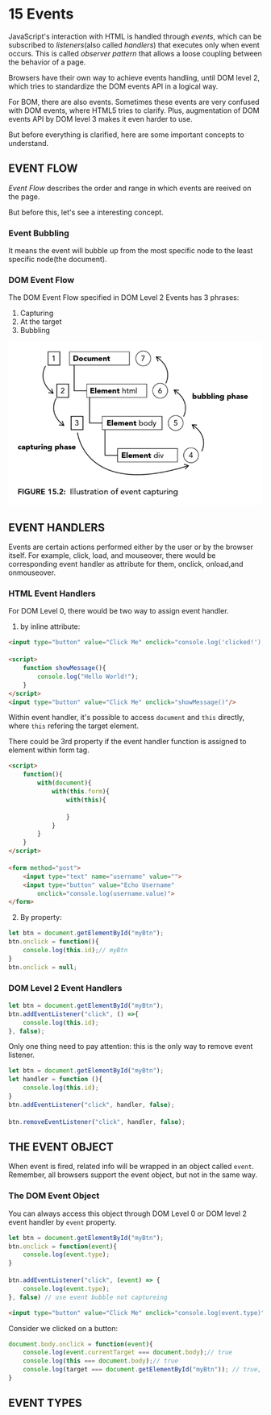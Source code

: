 # 15 Events
JavaScript's interaction with HTML is handled through *events*, which can be subscribed to *listeners*(also called *handlers*) that executes only when event occurs. This is called *observer pattern* that allows a loose coupling between the behavior of a page.

Browsers have their own way to achieve events handling, until DOM level 2, which tries to standardize the DOM events API in a logical way.

For BOM, there are also events. Sometimes these events are very confused with DOM events, where HTML5 tries to clarify. Plus, augmentation of DOM events API by DOM level 3 makes it even harder to use.

But before everything is clarified, here are some important concepts to understand.

## EVENT FLOW
*Event Flow* describes the order and range in which events are reeived on the page.

But before this, let's see a interesting concept.
### Event Bubbling

It means the event will bubble up from the most specific node to the least specific node(the document).

### DOM Event Flow
The DOM Event Flow specified in DOM Level 2 Events has 3 phrases:
1. Capturing
2. At the target
3. Bubbling

![TheDOMEventFlow](./DOMEventFlow.png)

## EVENT HANDLERS
Events are certain actions performed either by the user or by the browser itself. For example, click, load, and mouseover, there would be corresponding event handler as attribute for them, onclick, onload,and onmouseover.

### HTML Event Handlers
For DOM Level 0, there would be two way to assign event handler.
1. by inline attribute:
```html
<input type="button" value="Click Me" onclick="console.log('clicked!');"/>

<script>
    function showMessage(){
        console.log("Hello World!");
    }
</script>
<input type="button" value="Click Me" onclick="showMessage()"/>
```

Within event handler, it's possible to access `document` and `this` directly, where `this` refering the target element.

There could be 3rd property if the event handler function is assigned to element within form tag.
```html
<script>
    function(){
        with(document){
            with(this.form){
                with(this){

                }
            }
        }
    }
</script>

<form method="post">
    <input type="text" name="username" value="">
    <input type="button" value="Echo Username"
        onclick="console.log(username.value)">
</form>
```

2. By property:
```js
let btn = document.getElementById("myBtn");
btn.onclick = function(){
    console.log(this.id);// myBtn
}
btn.onclick = null;
```

### DOM Level 2 Event Handlers
```js
let btn = document.getElementById("myBtn");
btn.addEventListener("click", () =>{
    console.log(this.id);
}, false);
```
Only one thing need to pay attention: this is the only way to remove event listener.
```js
let btn = document.getElementById("myBtn");
let handler = function (){
    console.log(this.id);
}
btn.addEventListener("click", handler, false);

btn.removeEventListener("click", handler, false);
```

## THE EVENT OBJECT
When event is fired, related info will be wrapped in an object called `event`. Remember, all browsers support the event object, but not in the same way.

### The DOM Event Object
You can always access this object through DOM Level 0 or DOM level 2 event handler by `event` property.

```js
let btn = document.getElementById("myBtn");
btn.onclick = function(event){
    console.log(event.type);
}

btn.addEventListener("click", (event) => {
    console.log(event.type);
}, false) // use event bubble not captureing
```
```html
<input type="button" value="Click Me" onclick="console.log(event.type)">
```

Consider we clicked on a button:
```js
document.body.onclick = function(event){
    console.log(event.currentTarget === document.body);// true
    console.log(this === document.body);// true
    console.log(target === document.getElementById("myBtn")); // true, target is pointing to the real target
}
```

## EVENT TYPES
